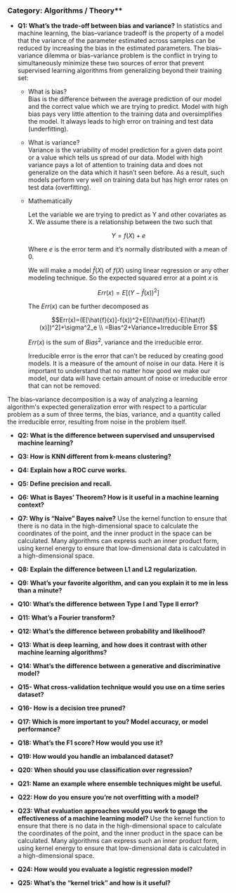 ### Category: Algorithms / Theory**

- **Q1: What’s the trade-off between bias and variance?**
In statistics and machine learning, the bias–variance tradeoff is the property of a model that the variance of the parameter estimated across samples can be reduced by increasing the bias in the estimated parameters. The bias–variance dilemma or bias–variance problem is the conflict in trying to simultaneously minimize these two sources of error that prevent supervised learning algorithms from generalizing beyond their training set:

  * What is bias?    
    Bias is the difference between the average prediction of our model and the correct value which we are trying to predict. Model with high bias pays very little attention to the training data and oversimplifies the model. It always leads to high error on training and test data (underfitting).  
    
  * What is variance?    
    Variance is the variability of model prediction for a given data point or a value which tells us spread of our data. Model with high variance pays a lot of attention to training data and does not generalize on the data which it hasn’t seen before. As a result, such models perform very well on training data but has high error rates on test data (overfitting).   
    
  * Mathematically
  
    Let the variable we are trying to predict as Y and other covariates as X. We assume there is a relationship between the two such that

    $$Y=f(X) + e$$

    Where $e$ is the error term and it’s normally distributed with a mean of $0$.

    We will make a model $\hat{f}(X)$ of $f(X)$ using linear regression or any other modeling technique. So the expected squared error at a point $x$ is

    $$Err(x)=E[(Y-\hat{f}(x))^2]$$

    The $Err(x)$ can be further decomposed as

    $$Err(x)=(E[\hat{f}(x)]-f(x))^2+E[(\hat{f}(x)-E[\hat{f}(x)])^2]+\sigma^2_e \\
      =Bias^2+Variance+Irreducible Error
    $$

    $Err(x)$ is the sum of $Bias^2$, variance and the irreducible error.

    Irreducible error is the error that can’t be reduced by creating good models. It is a measure of the amount of noise in our data. Here it is important to understand that no matter how good we make our model, our data will have certain amount of noise or irreducible error that can not be removed.

The bias–variance decomposition is a way of analyzing a learning algorithm's expected generalization error with respect to a particular problem as a sum of three terms, the bias, variance, and a quantity called the irreducible error, resulting from noise in the problem itself.

- **Q2: What is the difference between supervised and unsupervised machine learning?**

- **Q3: How is KNN different from k-means clustering?**

- **Q4: Explain how a ROC curve works.**

- **Q5: Define precision and recall.**

- **Q6: What is Bayes’ Theorem? How is it useful in a machine learning context?**

- **Q7: Why is “Naive” Bayes naive?**
Use the kernel function to ensure that there is no data in the high-dimensional space to calculate the coordinates of the point, and the inner product in the space can be calculated. Many algorithms can express such an inner product form, using kernel energy to ensure that low-dimensional data is calculated in a high-dimensional space.
- **Q8: Explain the difference between L1 and L2 regularization.**

- **Q9: What’s your favorite algorithm, and can you explain it to me in less than a minute?**

- **Q10: What’s the difference between Type I and Type II error?**

- **Q11: What’s a Fourier transform?**

- **Q12: What’s the difference between probability and likelihood?**

- **Q13: What is deep learning, and how does it contrast with other machine learning algorithms?**

- **Q14: What’s the difference between a generative and discriminative model?**

- **Q15- What cross-validation technique would you use on a time series dataset?**

- **Q16- How is a decision tree pruned?**

- **Q17: Which is more important to you? Model accuracy, or model performance?**

- **Q18: What’s the F1 score? How would you use it?**

- **Q19: How would you handle an imbalanced dataset?**

- **Q20: When should you use classification over regression?**

- **Q21: Name an example where ensemble techniques might be useful.**

- **Q22: How do you ensure you’re not overfitting with a model?**

- **Q23: What evaluation approaches would you work to gauge the effectiveness of a machine learning model?**
Use the kernel function to ensure that there is no data in the high-dimensional space to calculate the coordinates of the point, and the inner product in the space can be calculated. Many algorithms can express such an inner product form, using kernel energy to ensure that low-dimensional data is calculated in a high-dimensional space.
- **Q24: How would you evaluate a logistic regression model?**

- **Q25: What’s the “kernel trick” and how is it useful?**
